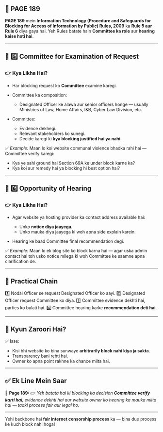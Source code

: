 ## 📄 **PAGE 189**

**PAGE 189** mein **Information Technology (Procedure and Safeguards for Blocking for Access of Information by Public) Rules, 2009** ka **Rule 5 aur Rule 6** diya gaya hai.
Yeh Rules batate hain **Committee ka role** aur **hearing kaise hoti hai**.

---

## 🔹 **5️⃣ Committee for Examination of Request**

### 👉 Kya Likha Hai?

* Har blocking request ko **Committee** examine karegi.
* Committee ka composition:

  * Designated Officer ke alawa aur senior officers honge — usually Ministries of Law, Home Affairs, I\&B, Cyber Law Division, etc.
* Committee:

  * Evidence dekhegi.
  * Relevant stakeholders ko sunegi.
  * Decide karegi ki **kya blocking justified hai ya nahi**.

✅ *Example:* Maan lo koi website communal violence bhadka rahi hai — Committee verify karegi:

* Kya ye sahi ground hai Section 69A ke under block karne ka?
* Kya koi aur remedy hai ya blocking hi best option hai?

---

## 🔹 **6️⃣ Opportunity of Hearing**

### 👉 Kya Likha Hai?

* Agar website ya hosting provider ka contact address available hai:

  * Unko **notice diya jaayega**.
  * Unko mauka diya jaayega ki woh apna side explain karein.
* Hearing ke baad Committee final recommendation degi.

✅ *Example:* Maan lo ek blog site ko block karna hai — agar uska admin contact hai toh usko notice milega ki woh Committee ke saamne apna clarification de.

---

## 🧩 **Practical Chain**

1️⃣ Nodal Officer se request Designated Officer ko aayi.
2️⃣ Designated Officer request Committee ko diya.
3️⃣ Committee evidence dekhti hai, parties ko bulati hai.
4️⃣ Committee hearing karke **recommendation deti hai**.

---

## 🔹 **Kyun Zaroori Hai?**

✅ Isse:

* Kisi bhi website ko bina sunwaye **arbitrarily block nahi kiya ja sakta**.
* Transparency bani rehti hai.
* Owner ko apna point rakhne ka chance milta hai.

---

## ✅ **Ek Line Mein Saar**

📌 **Page 189:**
👉 *Yeh batata hai ki blocking ka decision **Committee verify karti hai**, evidence dekhti hai aur website owner ko hearing ka mauka milta hai — taaki process fair aur legal ho.*

---

Yehi backbone hai **fair internet censorship process** ka — bina due process ke kuch block nahi hoga!

